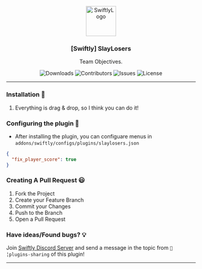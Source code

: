 <p align="center">
  <a href="https://github.com/swiftly-solution/swiftly">
    <img src="https://cdn.swiftlycs2.net/swiftly-logo.png" alt="SwiftlyLogo" width="80" height="80">
  </a>

  <h3 align="center">[Swiftly] SlayLosers</h3>

  <p align="center">
    Team Objectives.
    <br/>
  </p>
</p>

<p align="center">
  <img src="https://img.shields.io/github/downloads/NiGHT757/swiftly-slaylosers/total" alt="Downloads"> 
  <img src="https://img.shields.io/github/contributors/NiGHT757/swiftly-slaylosers?color=dark-green" alt="Contributors">
  <img src="https://img.shields.io/github/issues/NiGHT757/swiftly-slaylosers" alt="Issues">
  <img src="https://img.shields.io/github/license/NiGHT757/swiftly-slaylosers" alt="License">
</p>

---
### Installation 👀

1. Everything is drag & drop, so I think you can do it!

### Configuring the plugin 🧐

* After installing the plugin, you can configuare menus in `addons/swiftly/configs/plugins/slaylosers.json`
```json
{
  "fix_player_score": true
}
```
### Creating A Pull Request 😃

1. Fork the Project
2. Create your Feature Branch
3. Commit your Changes
4. Push to the Branch
5. Open a Pull Request

### Have ideas/Found bugs? 💡
Join [Swiftly Discord Server](https://swiftlycs2.net/discord) and send a message in the topic from `📕╎plugins-sharing` of this plugin!

---
